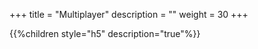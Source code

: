 +++
title = "Multiplayer"
description = ""
weight = 30
+++

{{%children style="h5" description="true"%}}